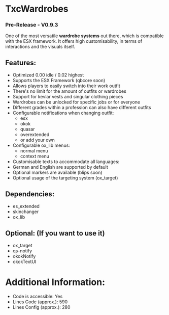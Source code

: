 # TxcWardrobes

### Pre-Release - V0.9.3
One of the most versatile **wardrobe systems** out there, which is compatible with the ESX framework. It offers high customisability, in terms of interactions and the visuals itself.

## Features:

- Optimized 0.00 idle / 0.02 highest
- Supports the ESX Framework (qbcore soon)
- Allows players to easily switch into their work outfit
- There's no limit for the amount of outfits or wardrobes
- Support for kevlar vests and singular clothing pieces
- Wardrobes can be unlocked for specific jobs or for everyone
- Different grades within a profession can also have different outfits
- Configurable notifications when changing outfit:
   - esx
   - okok
   - quasar
   - overextended
   - or add your own
- Configurable ox_lib menus:
   - normal menu
   - context menu
- Customisable texts to accommodate all languages:
- German and English are supported by default
- Optional markers are available (blips soon)
- Optional usage of the targeting system (ox_target)

## Dependencies:

- es_extended
- skinchanger
- ox_lib

## Optional: (If you want to use it)

- ox_target
- qs-notify
- okokNotify
- okokTextUI

# Additional Information:

- Code is accessible: Yes
- Lines Code (approx.): 590
- Lines Config (approx.): 280
